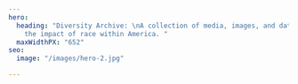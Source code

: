 ```yaml
---
hero:
  heading: "Diversity Archive: \nA collection of media, images, and data portraying
    the impact of race within America. "
  maxWidthPX: "652"
seo:
  image: "/images/hero-2.jpg"

---
```

